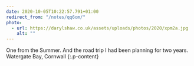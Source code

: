 ```yaml
---
date: 2020-10-05T10:22:57.791+01:00
redirect_from: "/notes/qq6om/"
photo:
  - url: https://darylshaw.co.uk/assets/uploads/photos/2020/xpm2a.jpg
    alt: ""
---
```

One from the Summer. And the road trip I had been planning for two years. Watergate Bay, Cornwall
{:.p-content}
